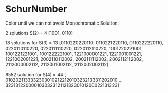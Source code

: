 # SchurNumber

Color until we can not avoid Monochromatic Solution.

2 solutions S(2) = 4
[1001, 0110]

18 solutions for S(3) = 13
[0110220220110, 0110221220110, 0110222220110, 0220110110220, 0220111110220, 0220112110220, 
1001220221001, 1001221221001, 1001222221001, 1221000001221, 1221001001221, 1221002001221, 
2002110112002, 2002111112002, 2002112112002, 2112000002112, 2112001002112, 2112002002112]

6552 solution for S(4) = 44
[ 01020211333323030102122120103232133311202010 ... 32313122000010303231211213230101200022131323]
